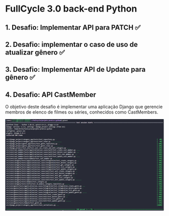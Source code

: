# FullCycle 3.0 back-end Python

## 1. Desafio: Implementar API para PATCH ✅

## 2. Desafio: implementar o caso de uso de atualizar gênero ✅

## 3. Desafio: Implementar API de Update para gênero ✅

## 4. Desafio: API CastMember

O objetivo deste desafio é implementar uma aplicação Django que gerencie membros de elenco de filmes ou séries, conhecidos como CastMembers.

![Desafio 4](screenshots/desafio-4.png)
